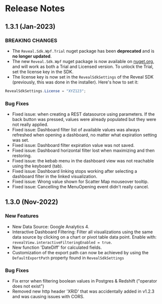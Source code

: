 # Release Notes

## 1.3.1 (Jan-2023)

### BREAKING CHANGES
- The `Reveal.Sdk.Wpf.Trial` nuget package has been **deprecated** and is **no longer updated**. 
- The new `Reveal.Sdk.Wpf` nuget package is now available on [nuget.org](https://www.nuget.org/packages/Reveal.Sdk.Wpf), and will work as both a Trial and Licensed version. To unlock the Trial, set the license key in the SDK.
- The license key is now set in the `RevealSdkSettings` of the Reveal SDK (previously, this was done in the installer). Here's how to set it:

```cs
RevealSdkSettings.License = "XYZ123";
```

### Bug Fixes
- Fixed issue: when creating a REST datasource using parameters. If the back button was pressed, values were already populated but they were not really applied.
- Fixed issue: Dashboard filter list of available values was always refreshed when opening a dashboard, no matter what expiration setting was set.
- Fixed issue: Dashboard filter expiration value was not saved.
- Fixed issue: Dashboard horizontal filter lost when maximizing and then restoring.
- Fixed issue: the kebab menu in the dashboard view was not reachable using the keyboard (tab).
- Fixed issue: Dashboard linking stops working after selecting a dashboard filter in the linked visualization.
- Fixed issue: Wrong value shown for Scatter Map mouseover tooltip.
- Fixed issue: Cancelling the MenuOpening event didn't really cancel.

## 1.3.0 (Nov-2022)

### New Features
- New Data Source: Google Analytics 4.
- Interactive Dashboard Filtering: Filter all visualizations using the same data source by clicking on a chart or pivot table data point. Enable with: `revealView.interactiveFilteringEnabled = true`.
- New function 'DateDiff' for calculated fields.
- Customization of the export path can now be achieved by using the `DefaultExportPath` property found in `RevealSdkSettings`

### Bug Fixes
- Fix error when filtering boolean values in Postgres & Redshift ("operator does not exist")
- Removed new http header 'XRID' that was accidentally added in v1.2.3 and was causing issues with CORS.             
